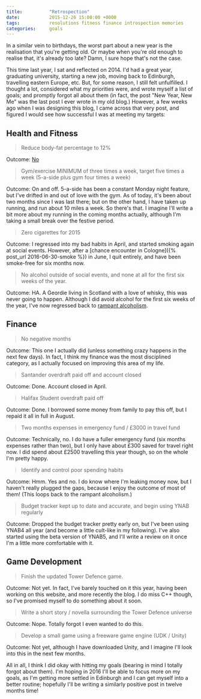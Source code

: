 ```yaml
---
title:          "Retrospection"
date:           2015-12-26 15:00:00 +0000
tags:           resolutions fitness finance introspection memories
categories:     goals
---
```

In a similar vein to birthdays, the worst part about a new year is the realisation that you're getting old. Or maybe when you're old enough to realise that, it's already too late? Damn, I sure hope that's not the case.

<!-- Read More -->

This time last year, I sat and reflected on 2014. I'd had a great year, graduating university, starting a new job, moving back to Edinburgh, travelling eastern Europe, etc.
But, for some reason, I still felt unfulfilled. I thought a lot, considered what my priorities were, and wrote myself a list of goals; and promptly forgot all about them (in fact, the post "New Year, New Me" was the last post I ever wrote in my old blog.)
However, a few weeks ago when I was designing this blog, I came across that very post, and figured I would see how successful I was at meeting my targets:

## Health and Fitness

> Reduce body-fat percentage to 12%

Outcome: [No][fat-mac]

> Gym/exercise MINIMUM of three times a week, target five times a week (5-a-side plus gym four times a week)

Outcome: On and off. 5-a-side has been a constant Monday night feature, but I've drifted in and out of love with the gym. As of today, it's been about two months since I was last there; but on the other hand, I have taken up running, and run about 10 miles a week. So there's that. I imagine I'll write a bit more about my running in the coming months actually, although I'm taking a small break over the festive period.

> Zero cigarettes for 2015

Outcome: I regressed into my bad habits in April, and started smoking again at social events. However, after a [chance encounter in Cologne]({% post_url 2016-06-30-smoke %}) in June, I quit entirely, and have been smoke-free for six months now.

> No alcohol outside of social events, and none at all for the first six weeks of the year.

Outcome: HA. A Geordie living in Scotland with a love of whisky, this was never going to happen. Although I did avoid alcohol for the first six weeks of the year, I've now regressed back to [rampant alcoholism][reddit-post].

## Finance

> No negative months

Outcome: This one I actually did (unless something crazy happens in the next few days). In fact, I think my finance was the most disciplined category, as I actually focused on improving this area of my life.

> Santander overdraft paid off and account closed

Outcome: Done. Account closed in April.

> Halifax Student overdraft paid off

Outcome: Done. I borrowed some money from family to pay this off, but I repaid it all in full in August.

> Two months expenses in emergency fund / £3000 in travel fund

Outcome: Technically, no. I do have a fuller emergency fund (six months expenses rather than two), but I only have about £300 saved for travel right now. I did spend about £2500 travelling this year though, so on the whole I'm pretty happy.

> Identify and control poor spending habits

Outcome: Hmm. Yes and no. I do know where I'm leaking money now, but I haven't really plugged the gaps, because I enjoy the outcome of most of them! (This loops back to the rampant alcoholism.)

> Budget tracker kept up to date and accurate, and begin using YNAB regularly

Outcome: Dropped the budget tracker pretty early on, but I've been using YNAB4 all year (and become a little cult-like in my following). I've also started using the beta version of YNAB5, and I'll write a review on it once I'm a little more comfortable with it.

## Game Development

> Finish the updated Tower Defence game.

Outcome: Not yet. In fact, I've barely touched on it this year, having been working on this website, and more recently the blog. I do miss C++ though, so I've promised myself to do something about it soon.

> Write a short story / novella surrounding the Tower Defence universe

Outcome: Nope. Totally forgot I even wanted to do this.

> Develop a small game using a freeware game engine (UDK / Unity)

Outcome: Not yet, although I have downloaded Unity, and I imagine I'll look into this in the next few months.

All in all, I think I did okay with hitting my goals (bearing in mind I totally forgot about them). I'm hoping in 2016 I'll be able to focus more on my goals, as I'm getting more settled in Edinburgh and I can get myself into a better routine; hopefully I'll be writing a similarly positive post in twelve months time! 

[fat-mac]: http://i.imgur.com/TBt8Bqe.jpg
[reddit-post]: https://www.reddit.com/r/Scotland/comments/3icu1i/youre_talking_to_a_foreigner_about_scotland_whats/